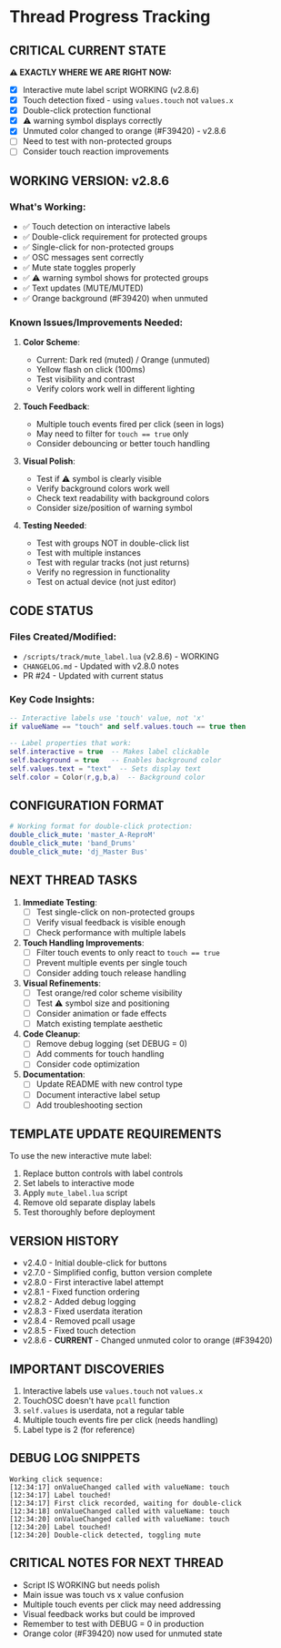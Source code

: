 # Thread Progress Tracking

## CRITICAL CURRENT STATE
**⚠️ EXACTLY WHERE WE ARE RIGHT NOW:**
- [x] Interactive mute label script WORKING (v2.8.6)
- [x] Touch detection fixed - using `values.touch` not `values.x`
- [x] Double-click protection functional
- [x] ⚠ warning symbol displays correctly
- [x] Unmuted color changed to orange (#F39420) - v2.8.6
- [ ] Need to test with non-protected groups
- [ ] Consider touch reaction improvements

## WORKING VERSION: v2.8.6
### What's Working:
- ✅ Touch detection on interactive labels
- ✅ Double-click requirement for protected groups
- ✅ Single-click for non-protected groups
- ✅ OSC messages sent correctly
- ✅ Mute state toggles properly
- ✅ ⚠ warning symbol shows for protected groups
- ✅ Text updates (MUTE/MUTED)
- ✅ Orange background (#F39420) when unmuted

### Known Issues/Improvements Needed:
1. **Color Scheme**:
   - Current: Dark red (muted) / Orange (unmuted)
   - Yellow flash on click (100ms)
   - Test visibility and contrast
   - Verify colors work well in different lighting

2. **Touch Feedback**:
   - Multiple touch events fired per click (seen in logs)
   - May need to filter for `touch == true` only
   - Consider debouncing or better touch handling

3. **Visual Polish**:
   - Test if ⚠ symbol is clearly visible
   - Verify background colors work well
   - Check text readability with background colors
   - Consider size/position of warning symbol

4. **Testing Needed**:
   - Test with groups NOT in double-click list
   - Test with multiple instances
   - Test with regular tracks (not just returns)
   - Verify no regression in functionality
   - Test on actual device (not just editor)

## CODE STATUS
### Files Created/Modified:
- `/scripts/track/mute_label.lua` (v2.8.6) - WORKING
- `CHANGELOG.md` - Updated with v2.8.0 notes
- PR #24 - Updated with current status

### Key Code Insights:
```lua
-- Interactive labels use 'touch' value, not 'x'
if valueName == "touch" and self.values.touch == true then

-- Label properties that work:
self.interactive = true  -- Makes label clickable
self.background = true   -- Enables background color
self.values.text = "text"  -- Sets display text
self.color = Color(r,g,b,a)  -- Background color
```

## CONFIGURATION FORMAT
```yaml
# Working format for double-click protection:
double_click_mute: 'master_A-ReproM'
double_click_mute: 'band_Drums' 
double_click_mute: 'dj_Master Bus'
```

## NEXT THREAD TASKS
1. **Immediate Testing**:
   - [ ] Test single-click on non-protected groups
   - [ ] Verify visual feedback is visible enough
   - [ ] Check performance with multiple labels

2. **Touch Handling Improvements**:
   - [ ] Filter touch events to only react to `touch == true`
   - [ ] Prevent multiple events per single touch
   - [ ] Consider adding touch release handling

3. **Visual Refinements**:
   - [ ] Test orange/red color scheme visibility
   - [ ] Test ⚠ symbol size and positioning
   - [ ] Consider animation or fade effects
   - [ ] Match existing template aesthetic

4. **Code Cleanup**:
   - [ ] Remove debug logging (set DEBUG = 0)
   - [ ] Add comments for touch handling
   - [ ] Consider code optimization

5. **Documentation**:
   - [ ] Update README with new control type
   - [ ] Document interactive label setup
   - [ ] Add troubleshooting section

## TEMPLATE UPDATE REQUIREMENTS
To use the new interactive mute label:
1. Replace button controls with label controls
2. Set labels to interactive mode
3. Apply `mute_label.lua` script
4. Remove old separate display labels
5. Test thoroughly before deployment

## VERSION HISTORY
- v2.4.0 - Initial double-click for buttons
- v2.7.0 - Simplified config, button version complete
- v2.8.0 - First interactive label attempt
- v2.8.1 - Fixed function ordering
- v2.8.2 - Added debug logging
- v2.8.3 - Fixed userdata iteration
- v2.8.4 - Removed pcall usage
- v2.8.5 - Fixed touch detection
- v2.8.6 - **CURRENT** - Changed unmuted color to orange (#F39420)

## IMPORTANT DISCOVERIES
1. Interactive labels use `values.touch` not `values.x`
2. TouchOSC doesn't have `pcall` function
3. `self.values` is userdata, not a regular table
4. Multiple touch events fire per click (needs handling)
5. Label type is 2 (for reference)

## DEBUG LOG SNIPPETS
```
Working click sequence:
[12:34:17] onValueChanged called with valueName: touch
[12:34:17] Label touched!
[12:34:17] First click recorded, waiting for double-click
[12:34:18] onValueChanged called with valueName: touch
[12:34:20] onValueChanged called with valueName: touch
[12:34:20] Label touched!
[12:34:20] Double-click detected, toggling mute
```

## CRITICAL NOTES FOR NEXT THREAD
- Script IS WORKING but needs polish
- Main issue was touch vs x value confusion
- Multiple touch events per click may need addressing
- Visual feedback works but could be improved
- Remember to test with DEBUG = 0 in production
- Orange color (#F39420) now used for unmuted state
